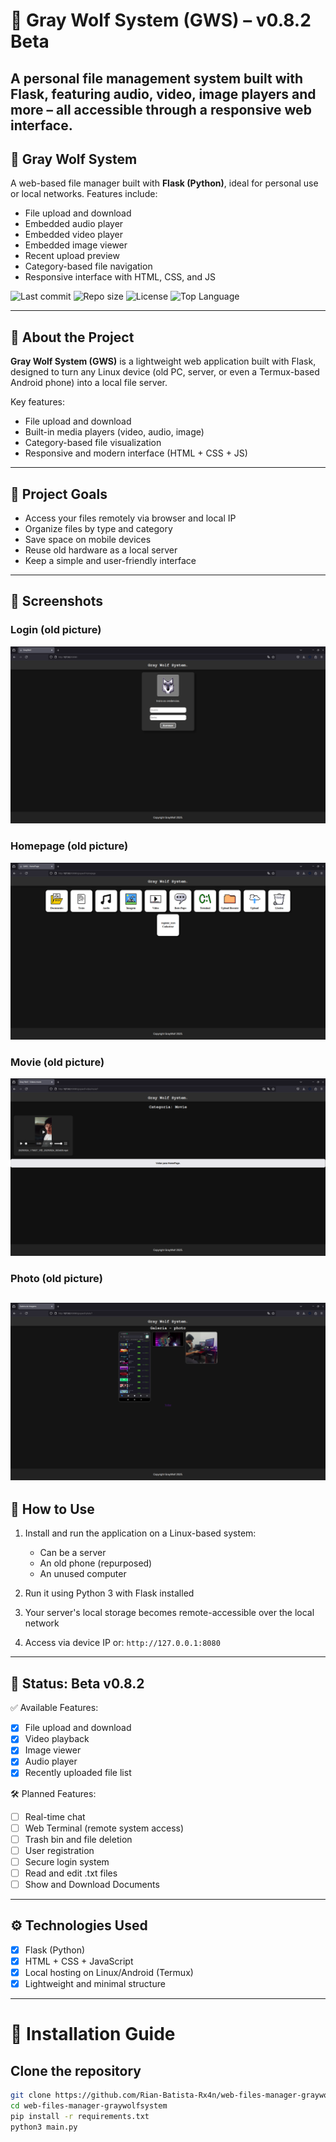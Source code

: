 # 🐺 Gray Wolf System (GWS) – v0.8.2 Beta
A personal file management system built with Flask, featuring audio, video, image players and more – all accessible through a responsive web interface.
---
## 🐺 Gray Wolf System

A web-based file manager built with **Flask (Python)**, ideal for personal use or local networks. Features include:
- File upload and download
- Embedded audio player
- Embedded video player
- Embedded image viewer
- Recent upload preview
- Category-based file navigation
- Responsive interface with HTML, CSS, and JS

![Last commit](https://img.shields.io/github/last-commit/Rian-Batista-Rx4n/web-files-manager-graywolfsystem)
![Repo size](https://img.shields.io/github/repo-size/Rian-Batista-Rx4n/web-files-manager-graywolfsystem)
![License](https://img.shields.io/github/license/Rian-Batista-Rx4n/web-files-manager-graywolfsystem)
![Top Language](https://img.shields.io/github/languages/top/Rian-Batista-Rx4n/web-files-manager-graywolfsystem)

---
## 📁 About the Project

**Gray Wolf System (GWS)** is a lightweight web application built with Flask, designed to turn any Linux device (old PC, server, or even a Termux-based Android phone) into a local file server.

Key features:
- File upload and download
- Built-in media players (video, audio, image)
- Category-based file visualization
- Responsive and modern interface (HTML + CSS + JS)
---
## 🎯 Project Goals

- Access your files remotely via browser and local IP
- Organize files by type and category
- Save space on mobile devices
- Reuse old hardware as a local server
- Keep a simple and user-friendly interface
---
## 📸 Screenshots

### Login (old picture)
![Tela de Login](static/images/1_login.png)

### Homepage (old picture)
![Interface da Homepage](static/images/2_homepage.png)

### Movie (old picture)
![Subcategoria movie](static/images/4_movie.png)

### Photo (old picture)
![Subcategoria photo](static/images/6_photo.png)
---
## 🚀 How to Use

1. Install and run the application on a Linux-based system:
   - Can be a server
   - An old phone (repurposed)
   - An unused computer

2. Run it using Python 3 with Flask installed

3. Your server's local storage becomes remote-accessible over the local network

4. Access via device IP or: `http://127.0.0.1:8080`
---
## 🚧 Status: Beta v0.8.2

✅ Available Features:
- [x] File upload and download
- [x] Video playback
- [x] Image viewer
- [x] Audio player
- [x] Recently uploaded file list

🛠️ Planned Features:
- [ ] Real-time chat
- [ ] Web Terminal (remote system access)
- [ ] Trash bin and file deletion
- [ ] User registration
- [ ] Secure login system
- [ ] Read and edit .txt files
- [ ] Show and Download Documents
---
## ⚙️ Technologies Used

- [x] Flask (Python)
- [x] HTML + CSS + JavaScript
- [x] Local hosting on Linux/Android (Termux)
- [x] Lightweight and minimal structure
---
# 🚀 Installation Guide

## Clone the repository

```bash
git clone https://github.com/Rian-Batista-Rx4n/web-files-manager-graywolfsystem
cd web-files-manager-graywolfsystem
pip install -r requirements.txt
python3 main.py
